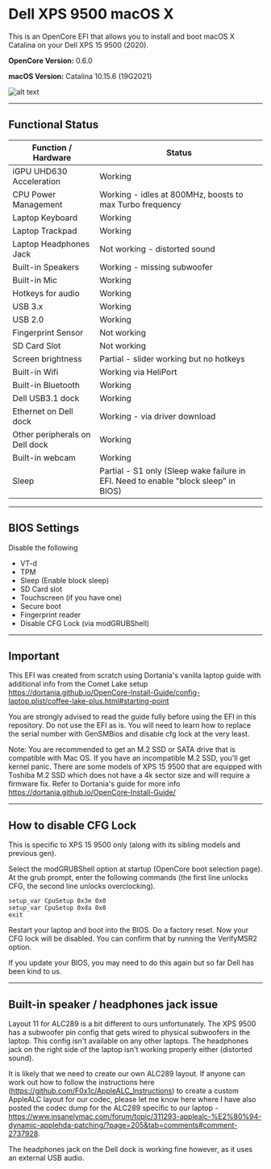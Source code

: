 # Dell XPS 9500 macOS X

This is an OpenCore EFI that allows you to install and boot macOS X Catalina on your Dell XPS 15 9500 (2020).

<b>OpenCore Version:</b> 0.6.0

<b>macOS Version:</b> Catalina 10.15.6 (19G2021)

![alt text](https://github.com/zachs78/MacOS-XPS-9500-OpenCore/blob/master/OpenCore-Catalina-XPS-15-9500.png?raw=true)

---

## Functional Status

|Function / Hardware|Status|
|-|-|
|iGPU UHD630 Acceleration|Working|
|CPU Power Management|Working - idles at 800MHz, boosts to max Turbo frequency|
|Laptop Keyboard|Working|
|Laptop Trackpad|Working|
|Laptop Headphones Jack|Not working - distorted sound|
|Built-in Speakers|Working - missing subwoofer|
|Built-in Mic|Working|
|Hotkeys for audio|Working|
|USB 3.x|Working|
|USB 2.0|Working|
|Fingerprint Sensor|Not working|
|SD Card Slot|Not working|
|Screen brightness|Partial - slider working but no hotkeys|
|Built-in Wifi|Working via HeliPort|
|Built-in Bluetooth|Working|
|Dell USB3.1 dock|Working|
|Ethernet on Dell dock|Working - via driver download|
|Other peripherals on Dell dock|Working|
|Built-in webcam|Working|
|Sleep|Partial - S1 only (Sleep wake failure in EFI. Need to enable "block sleep" in BIOS)|

---

## BIOS Settings

Disable the following
 - VT-d
 - TPM
 - Sleep (Enable block sleep)
 - SD Card slot
 - Touchscreen (if you have one)
 - Secure boot
 - Fingerprint reader
 - Disable CFG Lock (via modGRUBShell)

---

## Important

This EFI was created from scratch using Dortania's vanilla laptop guide with additional info from the Comet Lake setup https://dortania.github.io/OpenCore-Install-Guide/config-laptop.plist/coffee-lake-plus.html#starting-point

You are strongly advised to read the guide fully before using the EFI in this repository. Do not use the EFI as is. You will need to learn how to replace the serial number with GenSMBios and disable cfg lock at the very least.

Note: You are recommended to get an M.2 SSD or SATA drive that is compatible with Mac OS. If you have an incompatible M.2 SSD, you'll get kernel panic. There are some models of XPS 15 9500 that are equipped with Toshiba M.2 SSD which does not have a 4k sector size and will require a firmware fix. Refer to Dortania's guide for more info https://dortania.github.io/OpenCore-Install-Guide/

---

## How to disable CFG Lock

This is specific to XPS 15 9500 only (along with its sibling models and previous gen).

Select the modGRUBShell option at startup (OpenCore boot selection page).
At the grub prompt, enter the following commands (the first line unlocks CFG, the second line unlocks overclocking).

```
setup_var CpuSetup 0x3e 0x0
setup_var CpuSetup 0xda 0x0
exit
```

Restart your laptop and boot into the BIOS. Do a factory reset. Now your CFG lock will be disabled. You can confirm that by running the VerifyMSR2 option.

If you update your BIOS, you may need to do this again but so far Dell has been kind to us.

---

## Built-in speaker / headphones jack issue

Layout 11 for ALC289 is a bit different to ours unfortunately. The XPS 9500 has a subwoofer pin config that gets wired to physical subwoofers in the laptop. This config isn't available on any other laptops. The headphones jack on the right side of the laptop isn't working properly either (distorted sound).

It is likely that we need to create our own ALC289 layout. If anyone can work out how to follow the instructions here (https://github.com/F0x1c/AppleALC_Instructions) to create a custom AppleALC layout for our codec, please let me know here where I have also posted the codec dump for the ALC289 specific to our laptop - https://www.insanelymac.com/forum/topic/311293-applealc-%E2%80%94-dynamic-applehda-patching/?page=205&tab=comments#comment-2737928.

The headphones jack on the Dell dock is working fine however, as it uses an external USB audio.
